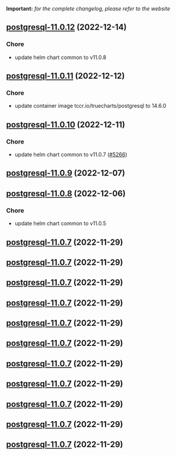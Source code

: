 **Important:**
*for the complete changelog, please refer to the website*




## [postgresql-11.0.12](https://github.com/truecharts/charts/compare/postgresql-11.0.11...postgresql-11.0.12) (2022-12-14)

### Chore

- update helm chart common to v11.0.8
  
  


## [postgresql-11.0.11](https://github.com/truecharts/charts/compare/postgresql-11.0.10...postgresql-11.0.11) (2022-12-12)

### Chore

- update container image tccr.io/truecharts/postgresql to 14.6.0
  
  


## [postgresql-11.0.10](https://github.com/truecharts/charts/compare/postgresql-11.0.9...postgresql-11.0.10) (2022-12-11)

### Chore

- update helm chart common to v11.0.7 ([#5266](https://github.com/truecharts/charts/issues/5266))
  
  


## [postgresql-11.0.9](https://github.com/truecharts/charts/compare/postgresql-11.0.8...postgresql-11.0.9) (2022-12-07)




## [postgresql-11.0.8](https://github.com/truecharts/charts/compare/postgresql-11.0.7...postgresql-11.0.8) (2022-12-06)

### Chore

- update helm chart common to v11.0.5
  
  


## [postgresql-11.0.7](https://github.com/truecharts/charts/compare/postgresql-11.0.5...postgresql-11.0.7) (2022-11-29)




## [postgresql-11.0.7](https://github.com/truecharts/charts/compare/postgresql-11.0.5...postgresql-11.0.7) (2022-11-29)




## [postgresql-11.0.7](https://github.com/truecharts/charts/compare/postgresql-11.0.5...postgresql-11.0.7) (2022-11-29)




## [postgresql-11.0.7](https://github.com/truecharts/charts/compare/postgresql-11.0.5...postgresql-11.0.7) (2022-11-29)




## [postgresql-11.0.7](https://github.com/truecharts/charts/compare/postgresql-11.0.5...postgresql-11.0.7) (2022-11-29)




## [postgresql-11.0.7](https://github.com/truecharts/charts/compare/postgresql-11.0.5...postgresql-11.0.7) (2022-11-29)




## [postgresql-11.0.7](https://github.com/truecharts/charts/compare/postgresql-11.0.5...postgresql-11.0.7) (2022-11-29)




## [postgresql-11.0.7](https://github.com/truecharts/charts/compare/postgresql-11.0.5...postgresql-11.0.7) (2022-11-29)




## [postgresql-11.0.7](https://github.com/truecharts/charts/compare/postgresql-11.0.5...postgresql-11.0.7) (2022-11-29)




## [postgresql-11.0.7](https://github.com/truecharts/charts/compare/postgresql-11.0.5...postgresql-11.0.7) (2022-11-29)




## [postgresql-11.0.7](https://github.com/truecharts/charts/compare/postgresql-11.0.5...postgresql-11.0.7) (2022-11-29)

